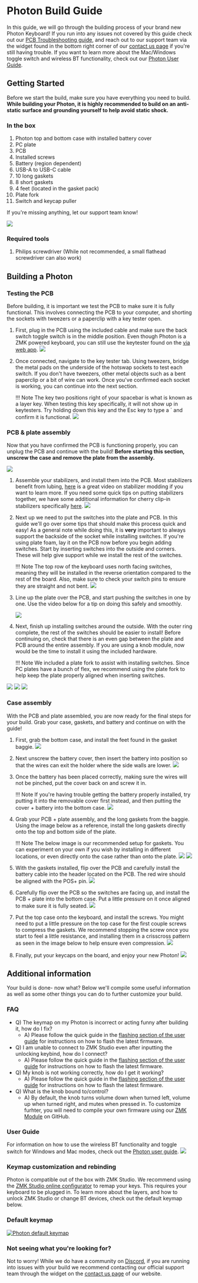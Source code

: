 # Photon Build Guide
In this guide, we will go through the building process of your brand new Photon Keyboard! If you run into any issues not covered by this guide check out our [PCB Troubleshooting guide](https://docs.cannonkeys.com/troubleshooting/), and reach out to our support team via the widget found in the bottom right corner of our [contact us page](https://cannonkeys.com/pages/contact-us) if you're still having trouble. If you want to learn more about the Mac/Windows toggle switch and wireless BT functionality, check out our [Photon User Guide](/photon-user-guide).

## Getting Started

Before we start the build, make sure you have everything you need to build. **While building your Photon, it is highly recommended to build on an anti-static surface and grounding yourself to help avoid static shock.**

### In the box

 1. Photon top and bottom case with installed battery cover
 2. PC plate
 3. PCB
 4. Installed screws
 5. Battery (region dependent)
 6. USB-A to USB-C cable
 7. 10 long gaskets
 8. 8 short gaskets
 9. 4 feet (located in the gasket pack)
 10. Plate fork
 11. Switch and keycap puller  

If you're missing anything, let our support team know!

   ![](images/photon/01-photon-included.jpg)

### Required tools

1. Philips screwdriver (While not recommended, a small flathead screwdriver can also work)

## Building a Photon

### Testing the PCB
Before building, it is important we test the PCB to make sure it is fully functional. This involves connecting the PCB to your computer, and shorting the sockets with tweezers or a paperclip with a key tester open.

1. First, plug in the PCB using the included cable and make sure the back switch toggle switch is in the middle position. Even though Photon is a ZMK powered keyboard, you can still use the keytester found on the [via web app](https://www.usevia.app/test).
![](images/photon/02-plug-in.jpg)

2. Once connected, navigate to the key tester tab. Using tweezers, bridge the metal pads on the underside of the hotswap sockets to test each switch. If you don't have tweezers, other metal objects such as a bent paperclip or a bit of wire can work. Once you've confirmed each socket is working, you can continue into the next section.

    !!! Note 
        The key two positions right of your spacebar is what is known as a layer key. When testing this key specifically, it will not show up in keytesters. Try holding down this key and the Esc key to type a ` and confirm it is functional.
![](images/photon/03-test-pcb.jpg)

### PCB & plate assembly

Now that you have confirmed the PCB is functioning properly, you can unplug the PCB and continue with the build! **Before starting this section, unscrew the case and remove the plate from the assembly.**

![](images/photon/04-disassemble.jpg)

1. Assemble your stabilizers, and install them into the PCB. Most stabilizers benefit from lubing,  [here](https://youtu.be/usNx1_d0HbQ?si=Rg8IWjJyQiyCb8HA) is a great video on stabilizer modding if you want to learn more. If you need some quick tips on putting stabilizers together, we have some additional information for cherry clip-in stabilizers specifically [here](https://docs.cannonkeys.com/bakeneko/#preparing-your-stabilizers).
![](images/photon/05-stabs-installed.jpg)

2. Next up we need to put the switches into the plate and PCB. In this guide we'll go over some tips that should make this process quick and easy! As a general note while doing this, it is **very** important to always support the backside of the socket while installing switches. If you're using plate foam, lay it on the PCB now before you begin adding switches.
Start by inserting switches into the outside and corners. These will help give support while we install the rest of the switches.

   !!! Note 
        The top row of the keyboard uses north facing switches, meaning they will be installed in the reverse orientation compared to the rest of the board. Also, make sure to check your switch pins to ensure they are straight and not bent.
![](images/photon/06-install-outside.jpg)

4. Line up the plate over the PCB, and start pushing the switches in one by one. Use the video below for a tip on doing this safely and smoothly.

    ![](images/photon/07-install-switch.gif)

5. Next, finish up installing switches around the outside. With the outer ring complete, the rest of the switches should be easier to install! Before continuing on, check that there is an even gap between the plate and PCB around the entire assembly. If you are using a knob module, now would be the time to install it using the included hardware.

    !!! Note 
        We included a plate fork to assist with installing switches. Since PC plates have a bunch of flex, we recommend using the plate fork to help keep the plate properly aligned when inserting switches.

![](images/photon/08-fork-use.jpg)
![](images/photon/09-side-build.jpg)
![](images/photon/10-all-switches-installed.jpg)

### Case assembly

With the PCB and plate assembled, you are now ready for the final steps for your build. Grab your case, gaskets, and battery and continue on with the guide!

1. First, grab the bottom case, and install the feet found in the gasket baggie. 
![](images/photon/11-feet.jpg)

2. Next unscrew the battery cover, then insert the battery into position so that the wires can exit the holder where the side walls are lower.
![](images/photon/12-battery-install.jpg)

3. Once the battery has been placed correctly, making sure the wires will not be pinched, put the cover back on and screw it in.

    !!! Note 
        If you're having trouble getting the battery properly installed, try putting it into the removable cover first instead, and then putting the cover + battery into the bottom case.
![](images/photon/13-cover-install)

4. Grab your PCB + plate assembly, and the long gaskets from the baggie. Using the image below as a reference, install the long gaskets directly onto the top and bottom side of the plate.

    !!! Note 
        The below image is our recommended setup for gaskets. You can experiment on your own if you wish by installing in different locations, or even directly onto the case rather than onto the plate.
![](images/photon/14-gasket-install-top.jpg)
![](images/photon/15-gasket-install-bot.jpg)

5. With the gaskets installed, flip over the PCB and carefully install the battery cable into the header located on the PCB. The red wire should be aligned with the POS+ pin.
![](images/photon/16-battery-plug.jpg)

6. Carefully flip over the PCB so the switches are facing up, and install the PCB + plate into the bottom case. Put a little pressure on it once aligned to make sure it is fully seated.
![](images/photon/17-install-plate-pcb.jpg)

7. Put the top case onto the keyboard, and install the screws. You might need to put a little pressure on the top case for the first couple screws to compress the gaskets. We recommend stopping the screw once you start to feel a little resistance, and installing them in a crisscross pattern as seen in the image below to help ensure even compression.
![](images/photon/18-screw-case-labeled.jpg)

8. Finally, put your keycaps on the board, and enjoy your new Photon!
![](images/photon/19-caps-done.jpg)

## Additional information
Your build is done- now what? Below we'll compile some useful information as well as some other things you can do to further customize your build.

### FAQ
- Q) The keymap on my Photon is incorrect or acting funny after building it, how do I fix?
     - A) Please follow the quick guide in the [flashing section of the user guide](/photon-user-guide/#flashing) for instructions on how to flash the latest firmware.
- Q) I am unable to connect to ZMK Studio even after inputting the unlocking keybind, how do I connect?
     - A) Please follow the quick guide in the [flashing section of the user guide](/photon-user-guide/#flashing) for instructions on how to flash the latest firmware.
- Q) My knob is not working correctly, how do I get it working?
     - A) Please follow the quick guide in the [flashing section of the user guide](/photon-user-guide/#flashing) for instructions on how to flash the latest firmware.
- Q) What is the knob bound to/control?
     - A) By default, the knob turns volume down when turned left, volume up when turned right, and mutes when pressed in. To customize furhter, you will need to compile your own firmware using our [ZMK Module](https://github.com/cannonkeys/zmk-cannonkeys-keyboards) on GitHub.

### User Guide
For information on how to use the wireless BT functionality and toggle switch for Windows and Mac modes, check out the [Photon user guide](/photon-user-guide).
![](images/photon/toggle-switch-label.png)

### Keymap customization and rebinding
Photon is compatible out of the box with ZMK Studio. We recommend using the [ZMK Studio online configurator](https://zmk.studio/) to remap your keys. This requires your keyboard to be plugged in. To learn more about the layers, and how to unlock ZMK Studio or change BT devices, check out the default keymap below.

### Default keymap

[ ![Photon default keymap](images/photon/photon-KLE-labeled-split.png)](images/photon/photon-KLE-labeled-split.png)

### Not seeing what you're looking for?
Not to worry! While we do have a community on [Discord](https://discord.com/invite/DKpykqYKAe), if you are running into issues with your build we recommend contacting our official support team through the widget on the [contact us page](https://cannonkeys.com/pages/contact-us) of our website.
